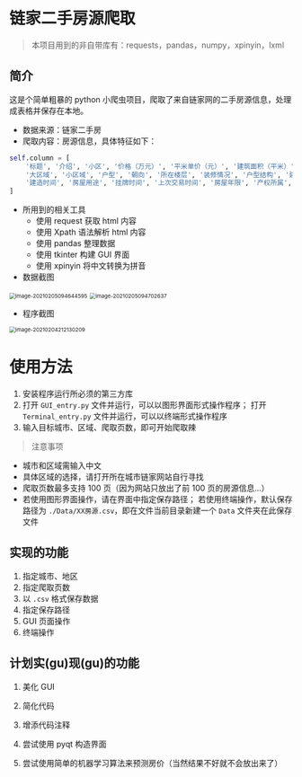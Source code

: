 # 链家二手房源爬取

> 本项目用到的非自带库有：requests，pandas，numpy，xpinyin，lxml

## 简介
这是个简单粗暴的 python 小爬虫项目，爬取了来自链家网的二手房源信息，处理成表格并保存在本地。
- 数据来源：链家二手房
- 爬取内容：房源信息，具体特征如下：

```python
self.column = [
    '标题', '介绍', '小区', '价格（万元）', '平米单价（元）', '建筑面积（平米）', '套内面积（平米）',
    '大区域', '小区域', '户型', '朝向', '所在楼层', '装修情况', '户型结构', '建筑类型', '建筑结构',
    '建造时间', '房屋用途', '挂牌时间', '上次交易时间', '房屋年限', '产权所属', '配备电梯', '梯户比例'
]
```

- 所用到的相关工具
    - 使用 request 获取 html 内容
    - 使用 Xpath 语法解析 html 内容
    - 使用 pandas 整理数据
    - 使用 tkinter 构建 GUI 界面
    - 使用 xpinyin 将中文转换为拼音
- 数据截图

<img src="http://markdown-1303167219.cos.ap-shanghai.myqcloud.com/image-20210205094644595.png" alt="image-20210205094644595" style="zoom:67%;" />

<img src="http://markdown-1303167219.cos.ap-shanghai.myqcloud.com/image-20210205094702637.png" alt="image-20210205094702637" style="zoom:67%;" />

- 程序截图

<img src="http://markdown-1303167219.cos.ap-shanghai.myqcloud.com/image-20210204212130209.png" alt="image-20210204212130209" style="zoom:67%;" />

# 使用方法

1. 安装程序运行所必须的第三方库
2. 打开 `GUI_entry.py` 文件并运行，可以以图形界面形式操作程序；
打开 `Terminal_entry.py` 文件并运行，可以以终端形式操作程序
3. 输入目标城市、区域、爬取页数，即可开始爬取辣

> 注意事项
- 城市和区域需输入中文
- 具体区域的选择，请打开所在城市链家网站自行寻找
- 爬取页数最多支持 100 页（因为网站只放出了前 100 页的房源信息...）
- 若使用图形界面操作，请在界面中指定保存路径；
    若使用终端操作，默认保存路径为 `./Data/XX房源.csv`，即在文件当前目录新建一个 `Data` 文件夹在此保存文件

## 实现的功能

1. 指定城市、地区
2. 指定爬取页数
3. 以 `.csv` 格式保存数据
4. 指定保存路径
5. GUI 页面操作
6. 终端操作

## 计划实(gu)现(gu)的功能

1. 美化 GUI

2. 简化代码

3. 增添代码注释

4. 尝试使用 pyqt 构造界面

5. 尝试使用简单的机器学习算法来预测房价（当然结果不好就不会放出来了）
